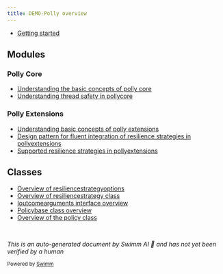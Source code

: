 ```yaml
---
title: DEMO-Polly overview
---
```

- <SwmLink doc-title="Getting started">[Getting started](.swm/getting-started.1ib4bji0.sw.md)</SwmLink>

## Modules

### Polly Core

- <SwmLink doc-title="Understanding the basic concepts of polly core">[Understanding the basic concepts of polly core](.swm/understanding-the-basic-concepts-of-polly-core.ro3yhfqr.sw.md)</SwmLink>
- <SwmLink doc-title="Understanding thread safety in pollycore">[Understanding thread safety in pollycore](.swm/understanding-thread-safety-in-pollycore.3whfutn0.sw.md)</SwmLink>

### Polly Extensions

- <SwmLink doc-title="Understanding basic concepts of polly extensions">[Understanding basic concepts of polly extensions](.swm/understanding-basic-concepts-of-polly-extensions.t3h4zyez.sw.md)</SwmLink>
- <SwmLink doc-title="Design pattern for fluent integration of resilience strategies in pollyextensions">[Design pattern for fluent integration of resilience strategies in pollyextensions](.swm/design-pattern-for-fluent-integration-of-resilience-strategies-in-pollyextensions.mxc4pg1g.sw.md)</SwmLink>
- <SwmLink doc-title="Supported resilience strategies in pollyextensions">[Supported resilience strategies in pollyextensions](.swm/supported-resilience-strategies-in-pollyextensions.f9yac6in.sw.md)</SwmLink>

## Classes

- <SwmLink doc-title="Overview of resiliencestrategyoptions">[Overview of resiliencestrategyoptions](.swm/overview-of-resiliencestrategyoptions.rvopa.sw.md)</SwmLink>
- <SwmLink doc-title="Overview of resiliencestrategy class">[Overview of resiliencestrategy class](.swm/overview-of-resiliencestrategy-class.lub1k.sw.md)</SwmLink>
- <SwmLink doc-title="Ioutcomearguments interface overview">[Ioutcomearguments interface overview](.swm/ioutcomearguments-interface-overview.p34ge.sw.md)</SwmLink>
- <SwmLink doc-title="Policybase class overview">[Policybase class overview](.swm/policybase-class-overview.tmco2.sw.md)</SwmLink>
- <SwmLink doc-title="Overview of the policy class">[Overview of the policy class](.swm/overview-of-the-policy-class.0o2qm.sw.md)</SwmLink>

&nbsp;

*This is an auto-generated document by Swimm AI 🌊 and has not yet been verified by a human*

<SwmMeta version="3.0.0" repo-id="Z2l0aHViJTNBJTNBREVNTy1Qb2xseSUzQSUzQXN3aW1taW8=" repo-name="DEMO-Polly"><sup>Powered by [Swimm](/)</sup></SwmMeta>
